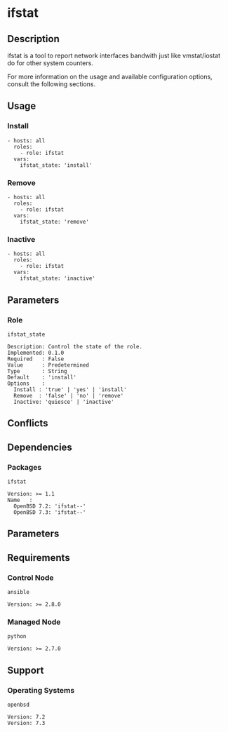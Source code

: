 # ifstat

## Description

ifstat is a tool to report network interfaces bandwith just like vmstat/iostat
do for other system counters.

For more information on the usage and available configuration options,
consult the following sections.

## Usage

### Install

```
- hosts: all
  roles:
    - role: ifstat
  vars:
    ifstat_state: 'install'
```

### Remove

```
- hosts: all
  roles:
    - role: ifstat
  vars:
    ifstat_state: 'remove'
```

### Inactive

```
- hosts: all
  roles:
    - role: ifstat
  vars:
    ifstat_state: 'inactive'
```

## Parameters

### Role

`ifstat_state`

    Description: Control the state of the role.
    Implemented: 0.1.0
    Required   : False
    Value      : Predetermined
    Type       : String
    Default    : 'install'
    Options    :
      Install : 'true' | 'yes' | 'install'
      Remove  : 'false' | 'no' | 'remove'
      Inactive: 'quiesce' | 'inactive'

## Conflicts

## Dependencies

### Packages

`ifstat`

    Version: >= 1.1
    Name   :
      OpenBSD 7.2: 'ifstat--'
      OpenBSD 7.3: 'ifstat--'

## Parameters

## Requirements

### Control Node

`ansible`

    Version: >= 2.8.0

### Managed Node

`python`

    Version: >= 2.7.0

## Support

### Operating Systems

`openbsd`

    Version: 7.2
    Version: 7.3
